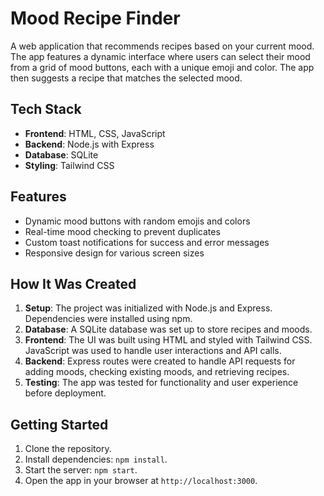 # Mood Recipe Finder

A web application that recommends recipes based on your current mood. The app features a dynamic interface where users can select their mood from a grid of mood buttons, each with a unique emoji and color. The app then suggests a recipe that matches the selected mood.

## Tech Stack

- **Frontend**: HTML, CSS, JavaScript
- **Backend**: Node.js with Express
- **Database**: SQLite
- **Styling**: Tailwind CSS

## Features

- Dynamic mood buttons with random emojis and colors
- Real-time mood checking to prevent duplicates
- Custom toast notifications for success and error messages
- Responsive design for various screen sizes

## How It Was Created

1. **Setup**: The project was initialized with Node.js and Express. Dependencies were installed using npm.
2. **Database**: A SQLite database was set up to store recipes and moods.
3. **Frontend**: The UI was built using HTML and styled with Tailwind CSS. JavaScript was used to handle user interactions and API calls.
4. **Backend**: Express routes were created to handle API requests for adding moods, checking existing moods, and retrieving recipes.
5. **Testing**: The app was tested for functionality and user experience before deployment.

## Getting Started

1. Clone the repository.
2. Install dependencies: `npm install`.
3. Start the server: `npm start`.
4. Open the app in your browser at `http://localhost:3000`. 